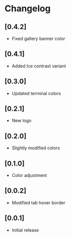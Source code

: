 # Changelog

## [0.4.2]

- Fixed gallery banner color

## [0.4.1]

- Added Ice contrast variant

## [0.3.0]

- Updated terminal colors

## [0.2.1]

- New logo

## [0.2.0]

- Slightly modified colors

## [0.1.0]

- Color adjustment

## [0.0.2]

- Modified tab hover border

## [0.0.1]

- Initial release

